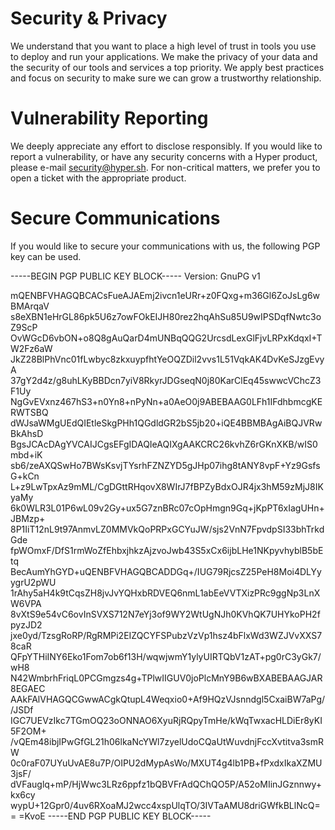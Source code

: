 # Security & Privacy

We understand that you want to place a high level of trust in tools you use to deploy and run your applications. We make the privacy of your data and the security of our tools and services a top priority. We apply best practices and focus on security to make sure we can grow a trustworthy relationship.

# Vulnerability Reporting

We deeply appreciate any effort to disclose responsibly. If you would like to report a vulnerability, or have any security concerns with a Hyper product, please e-mail security@hyper.sh. For non-critical matters, we prefer you to open a ticket with the appropriate product.

# Secure Communications

If you would like to secure your communications with us, the following PGP key can be used.

-----BEGIN PGP PUBLIC KEY BLOCK-----
Version: GnuPG v1

mQENBFVHAGQBCACsFueAJAEmj2ivcn1eURr+z0FQxg+m36Gl6ZoJsLg6wBMArqaV
s8eXBN1eHrGL86pk5U6z7owFOkEIJH80rez2hqAhSu85U9wIPSDqfNwtc3oZ9ScP
OvWGcD6vbON+o8Q8gAuQarD4mUNBqQQG2UrcsdLexGlFjvLRPxKdqxI+TW2Fz6aW
JkZ28BlPhVnc01fLwbyc8zkxuypfhtYeOQZDil2vvs1L51VqkAK4DvKeSJzgEvyA
37gY2d4z/g8uhLKyBBDcn7yiV8RkyrJDGseqN0j80KarClEq45swwcVChcZ3F1Uy
NgGvEVxnz467hS3+n0Yn8+nPyNn+a0AeO0j9ABEBAAG0LFh1IFdhbmcgKERWTSBQ
dWJsaWMgUEdQIEtleSkgPHh1QGdldGR2bS5jb20+iQE4BBMBAgAiBQJVRwBkAhsD
BgsJCAcDAgYVCAIJCgsEFgIDAQIeAQIXgAAKCRC26kvhZ6rGKnXKB/wIS0mbd+iK
sb6/zeAXQSwHo7BWsKsvjTYsrhFZNZYD5gJHp07ihg8tANY8vpF+Yz9GsfsG+kCn
L+z9LwTpxAz9mML/CgDGttRHqovX8WIrJ7fBPZyBdxOJR4jx3hM59zMjJ8IKyaMy
6k0WLR3L01P6wL09v2Gy+ux5G7znBRc07cOpHmgn9Gq+jKpPT6xIagUHn+JBMzp+
8P1IiT12nL9t97AnmvLZ0MMVkQoPRPxGCYuJW/sjs2VnN7FpvdpSI33bhTrkdGde
fpWOmxF/DfS1rmWoZfEhbxjhkzAjzvoJwb43S5xCx6ijbLHe1NKpyvhyblB5bEtq
BecAumYhGYD+uQENBFVHAGQBCADDGq+/IUG79RjcsZ25PeH8Moi4DLYyygrU2pWU
1rAhy5aH4k9tCqsZH8jvJvYQHxbRDVEQ6nmL1abEeVVTXizPRc9ggNp3LnXW6VPA
8vXtS9e54vC6ovInSVXS712N7eYj3of9WY2WtUgNJh0KVhQK7UHYkoPH2fpyzJD2
jxe0yd/TzsgRoRP/RgRMPi2EIZQCYFSPubzVzVp1hsz4bFlxWd3WZJVvXXS78caR
QFpYTHiINY6Eko1Fom7ob6f13H/wqwjwmY1ylyUIRTQbV1zAT+pg0rC3yGk7/wH8
N42WmbrhFriqL0PCGmgzs4g+TPlwIIGUV0joPlcMnY9B6wBXABEBAAGJAR8EGAEC
AAkFAlVHAGQCGwwACgkQtupL4Weqxio0+Af9HQzVJsnndgl5CxaiBW7aPg//JSDf
IGC7UEVzIkc7TGmOQ23oONNAO6XyuRjRQpyTmHe/kWqTwxacHLDiEr8yKI5F2OM+
/vQEm48ibjIPwGfGL21h06lkaNcYWl7zyelUdoCQaUtWuvdnjFccXvtitva3smRW
0c0raF07UYuUvAE8u7P/OIPU2dMypAsWo/MXUT4g4lb1PB+fPxdxIkaXZMU3jsF/
dVFauglq+mP/HjWwc3LRz6ppfz1bQBVFrAdQChQO5P/A52oMIinJGznnwy+kx6cy
wypU+12Gpr0/4uv6RXoaMJ2wcc4xspUlqTO/3IVTaAMU8driGWfkBLlNcQ==
=KvoE
-----END PGP PUBLIC KEY BLOCK-----
